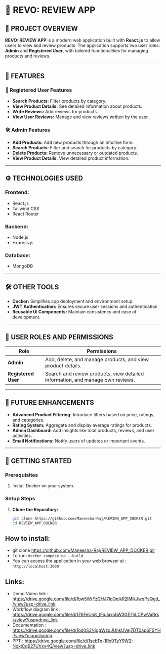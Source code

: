 
# 🌟 REVO: REVIEW APP

## 📄 PROJECT OVERVIEW

**REVO: REVIEW APP** is a modern web application built with **React.js** to allow users to view and review products. The application supports two user roles: **Admin** and **Registered User**, with tailored functionalities for managing products and reviews.  

---

## 🔑 FEATURES

### 👤 Registered User Features
- **Search Products:** Filter products by category.
- **View Product Details:** See detailed information about products.
- **Write Reviews:** Add reviews for products.
- **View User Reviews:** Manage and view reviews written by the user.

### 🛠️ Admin Features
- **Add Products:** Add new products through an intuitive form.
- **Search Products:** Filter and search for products by category.
- **Delete Products:** Remove unnecessary or outdated products.
- **View Product Details:** View detailed product information.

---

## ⚙️ TECHNOLOGIES USED

### **Frontend:**
- React.js
- Tailwind CSS
- React Router

### **Backend:**
- Node.js
- Express.js

### **Database:**
- MongoDB

---

## 🛠️ OTHER TOOLS

- **Docker:** Simplifies app deployment and environment setup.
- **JWT Authentication:** Ensures secure user sessions and authentication.
- **Reusable UI Components:** Maintain consistency and ease of development.

---

## 👥 USER ROLES AND PERMISSIONS

| **Role**         | **Permissions**                                                                 |
|-------------------|---------------------------------------------------------------------------------|
| **Admin**         | Add, delete, and manage products, and view product details.                    |
| **Registered User** | Search and review products, view detailed information, and manage own reviews.|

---

## 📌 FUTURE ENHANCEMENTS

- **Advanced Product Filtering:** Introduce filters based on price, ratings, and categories.
- **Rating System:** Aggregate and display average ratings for products.
- **Admin Dashboard:** Add insights like total products, reviews, and user activities.
- **Email Notifications:** Notify users of updates or important events.

---

## 🚀 GETTING STARTED

### **Prerequisites**
1. Install Docker on your system.

### **Setup Steps**

1. **Clone the Repository:**
   ```bash
   git clone https://github.com/Maneesha-Raj/REVIEW_APP_DOCKER.git
   cd REVIEW_APP_DOCKER

## How to install:
- git clone  https://github.com/Maneesha-Raj/REVIEW_APP_DOCKER.git
- To run: `docker compose up --build`
- You can access the application in your web browser at : `http://localhost:3000`

## Links:
- Demo Video link : https://drive.google.com/file/d/1bw5WrFzQHJ7lqOqikR2IMikJwqPyQgd_/view?usp=drive_link
- Workflow diagram link : https://drive.google.com/file/d/1Z6FeUn8_tFqJaxobW3GE7hLCPwVaRrsk/view?usp=drive_link
- Documentation : https://drive.google.com/file/d/1bd0S3NiggWzdJUhkUVej7DT0ap6FSYHj/view?usp=sharing
- PPT : https://drive.google.com/file/d/1sebTn-1Rx9TzY9W2-NokjCg927UVxv4Q/view?usp=drive_link








<!-- //----------------------------------------------------------------------------------------- -->

<!-- # REVO:REVIEW APP

This application allows users to view and review products, with different functionalities based on user roles: Admin, and User. The Review App is a web application built with React.js. It allows users to view, search, and review products.

The application has two main types of users:

1. **Admin**: Can manage products by adding, searching and deleting products.
2. **User**: Can view products, search for them, and write reviews.
   
- **User Authentication** :  Handles user registration, login, logout, and authentication. It ensures that users can securely access the app and their data.
- **Review Management** :  Deals with creating, reading and viewing reviews. It includes functionalities like adding a review and viewing reviews.
- **Product Management** :  Manages the products or items that users can review. It includes functionalities like adding new products, searching for products  and deleting products.
- **UI Components** :  Contains reusable UI components such as buttons, forms and cards. It helps maintain consistency in the app's appearance and makes it easier to build and maintain the user interface.
- 
## User Roles and Functionalities
### **Admin**
- Sign Up: Create an admin account.
- Login: Access the admin dashboard upon successful login.
### **Admin Home Page:**
- Header: Includes links to Home, Add Product, and a Search Bar.
- Product Cards: Each card has "View" and "Delete" buttons.
- Search Products: Search for products by category.
- Add Product Link: Navigate to a form to add new products.
### **Admin Functions:**
- Add Product: Fill out a form to add new products.
- Delete Product: Remove products from the list.
- Search Products: Filter products based on category.
### **Registered User**
- Sign Up: Create a user account.
- Login: Access the user home page upon successful login.
### **User Home Page:**
- Header: Includes links to Home, User Reviews, and a Search Bar.
- Product Cards: Each card has a "View" button.
- Search Products: Search for products by category.
- User Reviews Link: Navigate to a list of reviews made by the user.
### **Registered User Functions:**
- Search Products: Filter products based on category.
- View Product Details: See detailed information about a product.
- Write Your Reviews: Write reviews to a product.
- View Your Reviews: View reviews written by the user.

## How to install:
- git clone  https://github.com/Maneesha-Raj/REVIEW_APP_DOCKER.git
- To run: docker compose up --build
- You can access the application in your web browser at : http://localhost:3000

## Links:
- Demo Video link : https://drive.google.com/file/d/1bw5WrFzQHJ7lqOqikR2IMikJwqPyQgd_/view?usp=drive_link
- Workflow diagram link : https://drive.google.com/file/d/1Z6FeUn8_tFqJaxobW3GE7hLCPwVaRrsk/view?usp=drive_link
- Documentation : https://drive.google.com/file/d/1bd0S3NiggWzdJUhkUVej7DT0ap6FSYHj/view?usp=sharing
- PPT : https://drive.google.com/file/d/1sebTn-1Rx9TzY9W2-NokjCg927UVxv4Q/view?usp=drive_link -->
